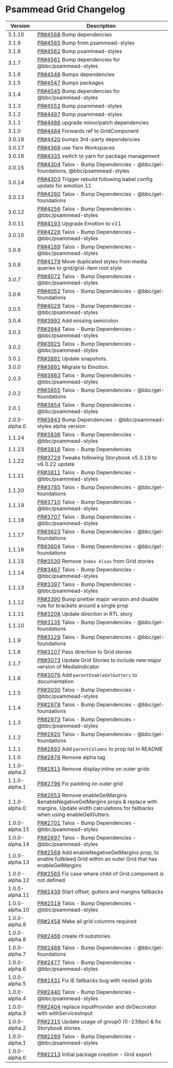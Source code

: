# Psammead Grid Changelog

<!-- prettier-ignore -->
| Version | Description |
|---------|-------------|
| 3.1.10 | [PR#4568](https://github.com/bbc/psammead/pull/4568) Bump dependencies |
| 3.1.9 | [PR#4565](https://github.com/bbc/psammead/pull/4565) Bump from psammead-styles |
| 3.1.8 | [PR#4562](https://github.com/bbc/psammead/pull/4562) Bump psammead-styles |
| 3.1.7 | [PR#4561](https://github.com/bbc/psammead/pull/4561) Bump dependencies for @bbc/psammead-styles |
| 3.1.6 | [PR#4548](https://github.com/bbc/psammead/pull/4548) Bumps dependencies |
| 3.1.5 | [PR#4547](https://github.com/bbc/psammead/pull/4547) Bumps packages |
| 3.1.4 | [PR#4545](https://github.com/bbc/psammead/pull/4545) Bump dependencies for @bbc/psammead-styles |
| 3.1.3 | [PR#4552](https://github.com/bbc/psammead/pull/4552) Bump psammead-styles |
| 3.1.2 | [PR#4497](https://github.com/bbc/psammead/pull/4497) Bump psammead-styles |
| 3.1.1 | [PR#4486](https://github.com/bbc/psammead/pull/4486) upgrade minor/patch dependencies |
| 3.1.0 | [PR#4484](https://github.com/bbc/psammead/pull/4484) Forwards ref to GridComponent |
| 3.0.18 | [PR#4420](https://github.com/bbc/psammead/pull/4420) bumps 3rd-party dependencies |
| 3.0.17 | [PR#4368](https://github.com/bbc/psammead/pull/4368) use Yarn Workspaces |
| 3.0.16 | [PR#4335](https://github.com/bbc/psammead/pull/4335) switch to yarn for package management |
| 3.0.15 | [PR#4304](https://github.com/bbc/psammead/pull/4304) Talos - Bump Dependencies - @bbc/gel-foundations, @bbc/psammead-styles |
| 3.0.14 | [PR#4303](https://github.com/bbc/psammead/pull/4303) Trigger rebuild following babel config update for emotion 11 |
| 3.0.13 | [PR#4260](https://github.com/bbc/psammead/pull/4260) Talos - Bump Dependencies - @bbc/gel-foundations |
| 3.0.12 | [PR#4256](https://github.com/bbc/psammead/pull/4256) Talos - Bump Dependencies - @bbc/psammead-styles |
| 3.0.11 | [PR#4193](https://github.com/bbc/psammead/pull/4193) Upgrade Emotion to v11 |
| 3.0.10 | [PR#4226](https://github.com/bbc/psammead/pull/4226) Talos - Bump Dependencies - @bbc/psammead-styles |
| 3.0.9 | [PR#4189](https://github.com/bbc/psammead/pull/4189) Talos - Bump Dependencies - @bbc/psammead-styles |
| 3.0.8 | [PR#4179](https://github.com/bbc/psammead/pull/4179) Move duplicated styles from media queries to grid/grid-item root style |
| 3.0.7 | [PR#4072](https://github.com/bbc/psammead/pull/4072) Talos - Bump Dependencies - @bbc/psammead-styles |
| 3.0.6 | [PR#4052](https://github.com/bbc/psammead/pull/4052) Talos - Bump Dependencies - @bbc/gel-foundations |
| 3.0.5 | [PR#4029](https://github.com/bbc/psammead/pull/4029) Talos - Bump Dependencies - @bbc/psammead-styles |
| 3.0.4 | [PR#3992](https://github.com/bbc/psammead/pull/3992) Add missing semicolon |
| 3.0.3 | [PR#3944](https://github.com/bbc/psammead/pull/3944) Talos - Bump Dependencies - @bbc/psammead-styles |
| 3.0.2 | [PR#3925](https://github.com/bbc/psammead/pull/3925) Talos - Bump Dependencies - @bbc/psammead-styles |
| 3.0.1 | [PR#3891](https://github.com/bbc/psammead/pull/3894) Update snapshots. |
| 3.0.0 | [PR#3891](https://github.com/bbc/psammead/pull/3891) Migrate to Emotion. |
| 2.0.3 | [PR#3883](https://github.com/bbc/psammead/pull/3883) Talos - Bump Dependencies - @bbc/psammead-styles |
| 2.0.2 | [PR#3855](https://github.com/bbc/psammead/pull/3855) Talos - Bump Dependencies - @bbc/gel-foundations |
| 2.0.1 | [PR#3854](https://github.com/bbc/psammead/pull/3854) Talos - Bump Dependencies - @bbc/psammead-styles |
| 2.0.0-alpha.0 | [PR#3843](https://github.com/bbc/psammead/pull/3843) Bump Dependencies - @bbc/psammead-styles alpha version |
| 1.1.24 | [PR#3836](https://github.com/bbc/psammead/pull/3836) Talos - Bump Dependencies - @bbc/psammead-styles |
| 1.1.23 | [PR#3816](https://github.com/bbc/psammead/pull/3816) Talos - Bump Dependencies |
| 1.1.22 | [PR#3728](https://github.com/bbc/psammead/pull/3728) Tweaks following Storybook v5.3.19 to v6.0.22 update |
| 1.1.21 | [PR#3811](https://github.com/bbc/psammead/pull/3811) Talos - Bump Dependencies - @bbc/psammead-styles |
| 1.1.20 | [PR#3785](https://github.com/bbc/psammead/pull/3785) Talos - Bump Dependencies - @bbc/gel-foundations |
| 1.1.19 | [PR#3710](https://github.com/bbc/psammead/pull/3710) Talos - Bump Dependencies - @bbc/psammead-styles |
| 1.1.18 | [PR#3707](https://github.com/bbc/psammead/pull/3707) Talos - Bump Dependencies - @bbc/psammead-styles |
| 1.1.17 | [PR#3623](https://github.com/bbc/psammead/pull/3623) Talos - Bump Dependencies - @bbc/gel-foundations |
| 1.1.16 | [PR#3604](https://github.com/bbc/psammead/pull/3604) Talos - Bump Dependencies - @bbc/gel-foundations |
| 1.1.15 | [PR#3530](https://github.com/bbc/psammead/pull/3530) Remove `Index Alsos` from Grid stories |
| 1.1.14 | [PR#3467](https://github.com/bbc/psammead/pull/3467) Talos - Bump Dependencies - @bbc/psammead-styles |
| 1.1.13 | [PR#3397](https://github.com/bbc/psammead/pull/3397) Talos - Bump Dependencies - @bbc/psammead-styles |
| 1.1.12 | [PR#3390](https://github.com/bbc/psammead/pull/3290) Bump prettier major version and disable rule for brackets around a single prop |
| 1.1.11 | [PR#3208](https://github.com/bbc/psammead/pull/3208) Update direction in RTL story |
| 1.1.10 | [PR#3135](https://github.com/bbc/psammead/pull/3135) Talos - Bump Dependencies - @bbc/gel-foundations |
| 1.1.9 | [PR#3129](https://github.com/bbc/psammead/pull/3129) Talos - Bump Dependencies - @bbc/gel-foundations |
| 1.1.8 | [PR#3107](https://github.com/bbc/psammead/pull/3107) Pass direction to Grid stories |
| 1.1.7 | [PR#3073](https://github.com/bbc/psammead/pull/3073) Update Grid Stories to include new major version of MediaIndicator |
| 1.1.6 | [PR#3076](https://github.com/bbc/psammead/pull/3076) Add `parentEnableGelGutters` to documentation |
| 1.1.5 | [PR#3030](https://github.com/bbc/psammead/pull/3030) Talos - Bump Dependencies - @bbc/psammead-styles |
| 1.1.4 | [PR#2978](https://github.com/bbc/psammead/pull/2978) Talos - Bump Dependencies - @bbc/gel-foundations |
| 1.1.3 | [PR#2973](https://github.com/bbc/psammead/pull/2973) Talos - Bump Dependencies - @bbc/psammead-styles |
| 1.1.2 | [PR#2920](https://github.com/bbc/psammead/pull/2920) Talos - Bump Dependencies - @bbc/gel-foundations |
| 1.1.1 | [PR#2893](https://github.com/bbc/psammead/pull/2893) Add `parentColumns` to prop list in README |
| 1.1.0 | [PR#2876](https://github.com/bbc/psammead/pull/2876) Remove alpha tag |
| 1.1.0-alpha.2 | [PR#2815](https://github.com/bbc/psammead/pull/2815) Remove display:inline on outer grids |
| 1.1.0-alpha.1 | [PR#2796](https://github.com/bbc/psammead/pull/2796) Fix padding on outer grid  |
| 1.1.0-alpha.0 | [PR#2653](https://github.com/bbc/psammead/pull/2653) Remove enableGelMargins &enableNegativeGelMargins props & replace with margins. Update width calculations for fallbacks when using enableGelGutters. |
| 1.0.0-alpha.15 | [PR#2701](https://github.com/bbc/psammead/pull/2701) Talos - Bump Dependencies - @bbc/psammead-styles |
| 1.0.0-alpha.14 | [PR#2697](https://github.com/bbc/psammead/pull/2697) Talos - Bump Dependencies - @bbc/psammead-styles |
| 1.0.0-alpha.13 | [PR#2568](https://github.com/bbc/psammead/pull/2568) Add enableNegativeGelMargins prop, to enable fullbleed Grid within an outer Grid that has enableGelMargins |
| 1.0.0-alpha.12 | [PR#2565](https://github.com/bbc/psammead/pull/2565) Fix case where child of Grid component is not defined |
| 1.0.0-alpha.11 | [PR#2439](https://github.com/bbc/psammead/pull/2439) Start offset, gutters and margins fallbacks |
| 1.0.0-alpha.10 | [PR#2519](https://github.com/bbc/psammead/pull/2519) Talos - Bump Dependencies - @bbc/psammead-styles |
| 1.0.0-alpha.9 | [PR#2458](https://github.com/bbc/psammead/pull/2458) Make all grid columns required |
| 1.0.0-alpha.8 | [PR#2466](https://github.com/bbc/psammead/pull/2466) create rtl substories |
| 1.0.0-alpha.7 | [PR#2488](https://github.com/bbc/psammead/pull/2488) Talos - Bump Dependencies - @bbc/gel-foundations |
| 1.0.0-alpha.6 | [PR#2477](https://github.com/bbc/psammead/pull/2477) Talos - Bump Dependencies - @bbc/psammead-styles |
| 1.0.0-alpha.5 | [PR#2431](https://github.com/bbc/psammead/pull/2431) Fix IE fallbacks bug with nested grids |
| 1.0.0-alpha.4 | [PR#2440](https://github.com/bbc/psammead/pull/2440) Talos - Bump Dependencies - @bbc/psammead-styles |
| 1.0.0-alpha.3 | [PR#2404](https://github.com/bbc/psammead/pull/2404) replace inputProvider and dirDecorator with withServicesInput |
| 1.0.0-alpha.2 | [PR#2315](https://github.com/bbc/psammead/pull/2315) Update usage of group0 (0-239px) & fix Storybook stories. |
| 1.0.0-alpha.1 | [PR#2289](https://github.com/bbc/psammead/pull/2289) Talos - Bump Dependencies - @bbc/psammead-styles |
| 1.0.0-alpha.0 | [PR#2213](https://github.com/bbc/psammead/pull/2213) Initial package creation - Grid export. |
